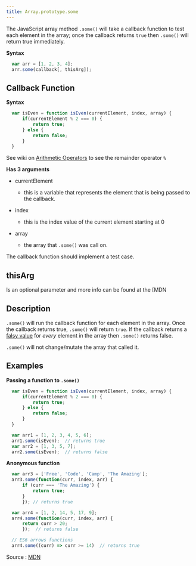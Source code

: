 ```yaml
---
title: Array.prototype.some
---
```

The JavaScript array method `.some()` will take a callback function to test each element in the array; once the callback returns `true` then `.some()` will return true immediately.

**Syntax**

```javascript
  var arr = [1, 2, 3, 4];
  arr.some(callback[, thisArg]);
```

## Callback Function

**Syntax**

```javascript
  var isEven = function isEven(currentElement, index, array) {
      if(currentElement % 2 === 0) {
          return true;
      } else {
          return false;
      }
  }
```
See wiki on [Arithmetic Operators](https://developer.mozilla.org/en-US/docs/Web/JavaScript/Reference/Operators/Arithmetic_Operators) to see the remainder operator `%`

**Has 3 arguments**

*   currentElement
    *   this is a variable that represents the element that is being passed to the callback.

*   index

    *   this is the index value of the current element starting at 0

*   array

    *   the array that `.some()` was call on.

The callback function should implement a test case.

## thisArg

Is an optional parameter and more info can be found at the [MDN</a>

## Description

`.some()` will run the callback function for each element in the array. Once the callback returns true, `.some()` will return `true`. If the callback returns a <a href='https://developer.mozilla.org/en-US/docs/Glossary/Falsy' target='_blank' rel='nofollow'>falsy value</a> for _every_ element in the array then `.some()` returns false.

`.some()` will not change/mutate the array that called it.

## Examples

**Passing a function to `.some()`**

```javascript
  var isEven = function isEven(currentElement, index, array) {
      if(currentElement % 2 === 0) {
          return true;
      } else {
          return false;
      }
  }

  var arr1 = [1, 2, 3, 4, 5, 6];
  arr1.some(isEven);  // returns true
  var arr2 = [1, 3, 5, 7];
  arr2.some(isEven);  // returns false
```

**Anonymous function**

```javascript
  var arr3 = ['Free', 'Code', 'Camp', 'The Amazing'];
  arr3.some(function(curr, index, arr) {
      if (curr === 'The Amazing') {
          return true;
      } 
      }); // returns true

  var arr4 = [1, 2, 14, 5, 17, 9];
  arr4.some(function(curr, index, arr) {
      return curr > 20;
      });  // returns false

  // ES6 arrows functions
  arr4.some((curr) => curr >= 14)  // returns true
```
Source : [MDN](https://developer.mozilla.org/en-US/docs/Web/JavaScript/Reference/Global_Objects/Array/some)
